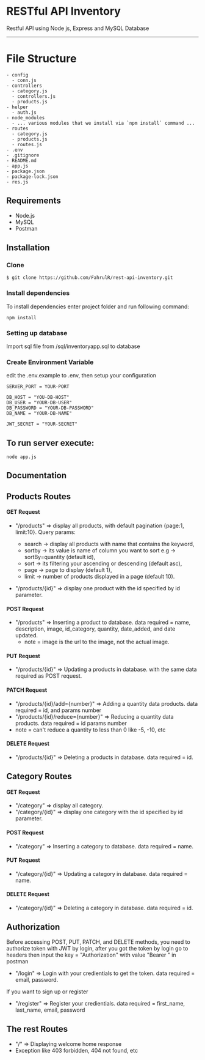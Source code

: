 # RESTful API Inventory
Restful API using Node js, Express and MySQL Database

----

# File Structure

    - config
      - conn.js
    - controllers
      - category.js
      - controllers.js
      - products.js
    - helper
      - auth.js
    - node_modules
      - ... various modules that we install via `npm install` command ...
    - routes
      - category.js
      - products.js
      - routes.js
    - .env
    - .gitignore
    - README.md
    - app.js
    - package.json
    - package-lock.json
    - res.js

## Requirements

- Node.js
- MySQL
- Postman

## Installation
### Clone
```
$ git clone https://github.com/FahrulR/rest-api-inventory.git
```
### Install dependencies

To install dependencies enter project folder and run following command:

`npm install`

### Setting up database

Import sql file from /sql/inventoryapp.sql to database


### Create Environment Variable
edit the .env.example to .env, then setup your configuration 

```
SERVER_PORT = YOUR-PORT

DB_HOST = "YOU-DB-HOST"
DB_USER = "YOUR-DB-USER"
DB_PASSWORD = "YOUR-DB-PASSWORD"
DB_NAME = "YOUR-DB-NAME"

JWT_SECRET = "YOUR-SECRET"
```

## To run server execute:

`node app.js`


## Documentation

## Products Routes

#### GET Request

 - "/products" => display all products, with default pagination {page:1, limit:10}. Query params:
    - search -> display all products with name that contains the keyword,
	- sortby -> its value is name of column you want to sort e.g -> sortBy=quantity (default id),
    - sort -> its filtering your ascending or descending (default asc),
	- page -> page to display (default 1),
	- limit -> number of products displayed in a page (default 10).

 - "/products/{id}" => display one product with the id specified by id parameter.

#### POST Request

 - "/products" => Inserting a product to database. data required = name, description, image, id_category, quantity, date_added, and date updated.
	- note = image is the url to the image, not the actual image.

#### PUT Request

 - "/products/{id}" => Updating a products in database. with the same data required as POST request.

#### PATCH Request

 - "/products/{id}/add={number}" => Adding a quantity data products. data required = id, and params number
 - "/products/{id}/reduce={number}" => Reducing a quantity data products. data required = id params number
 - note = can't reduce a quantity to less than 0 like -5, -10, etc

#### DELETE Request

 - "/products/{id}" => Deleting a products in database. data required = id.
 


## Category Routes

#### GET Request

 - "/category" => display all category.
 - "/category/{id}" => display one category with the id specified by id parameter.


#### POST Request

 - "/category" => Inserting a category to database. data required = name.


#### PUT Request

 - "/category/{id}" => Updating a category in database. data required = name.


#### DELETE Request

 - "/category/{id}" => Deleting a category in database. data required = id.


## Authorization
Before accessing POST, PUT, PATCH, and DELETE methods, you need to authorize token with JWT by login, after you got the token by login
go to headers then input the key = "Authorization" with value "Bearer <your token>" in postman
- "/login" => Login with your credientials to get the token. data required = email, password.
  
If you want to sign up or register
- "/register" => Register your credientials. data required = first_name, last_name, email, password

## The rest Routes

 - "/" => Displaying welcome home response
 - Exception like 403 forbidden, 404 not found, etc 
